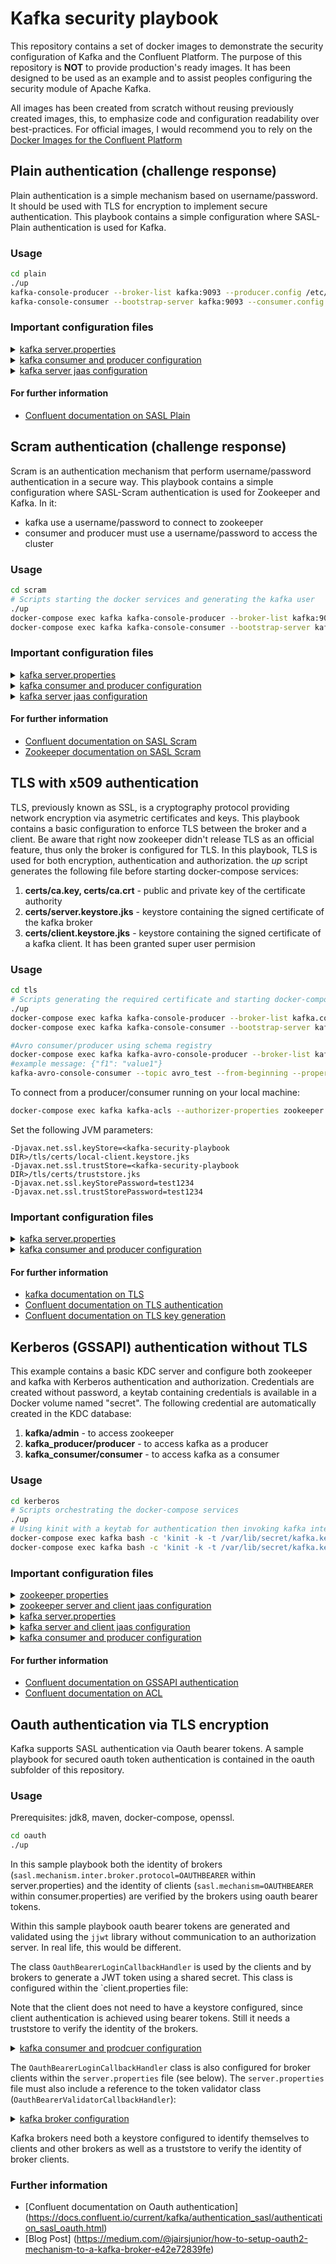 # Kafka security playbook

This repository contains a set of docker images to demonstrate the security configuration of Kafka and the Confluent Platform. The purpose of this repository is **NOT** to provide production's ready images. It has been designed to be used as an example and to assist peoples configuring the security module of Apache Kafka. 

All images has been created from scratch without reusing previously created images, this, to emphasize code and configuration readability over best-practices. For official images, I would recommend you to rely on the [Docker Images for the Confluent Platform](https://github.com/confluentinc/cp-docker-images)

## Plain authentication (challenge response)
Plain authentication is a simple mechanism based on username/password. It should be used with TLS for encryption to implement secure authentication. This playbook contains a simple configuration where SASL-Plain authentication is used for Kafka.

### Usage
```bash
cd plain
./up
kafka-console-producer --broker-list kafka:9093 --producer.config /etc/kafka/consumer.properties --topic test
kafka-console-consumer --bootstrap-server kafka:9093 --consumer.config /etc/kafka/consumer.properties --topic test --from-beginning
```

### Important configuration files
<details>
<summary><a href="plain/kafka/server.properties">kafka server.properties</a></summary>,
<pre>
sasl.enabled.mechanisms=PLAIN
sasl.mechanism.inter.broker.protocol=PLAIN
allow.everyone.if.no.acl.found=false
super.users=User:kafka
authorizer.class.name=kafka.security.auth.SimpleAclAuthorizer
</pre>
</details>

<details>
<summary><a href="plain/kafka/consumer.properties">kafka consumer and producer configuration</a></summary>
<pre>
sasl.mechanism=PLAIN
security.protocol=SASL_PLAINTEXT
sasl.jaas.config=org.apache.kafka.common.security.plain.PlainLoginModule required \
  username="kafka" \
password="kafka";
</pre>
</details>

<details>
<summary><a href="plain/kafka/kafka.jaas.config">kafka server jaas configuration</a></summary>
<pre>
KafkaServer {
   org.apache.kafka.common.security.plain.PlainLoginModule required
   username="kafka"
   password="kafka"
   user_kafka="kafka"
   user_producer="producer-secret"
   user_consumer="consumer-secret";
};
</pre>
</details>

#### For further information
* [Confluent documentation on SASL Plain](https://docs.confluent.io/current/kafka/authentication_sasl_plain.html)


## Scram authentication (challenge response)
Scram is an authentication mechanism that perform username/password authentication in a secure way. This playbook contains a simple configuration where SASL-Scram authentication is used for Zookeeper and Kafka. In it:
* kafka use a username/password to connect to zookeeper
* consumer and producer must use a username/password to access the cluster

### Usage
```bash
cd scram
# Scripts starting the docker services and generating the kafka user
./up
docker-compose exec kafka kafka-console-producer --broker-list kafka:9093 --producer.config /etc/kafka/consumer.properties --topic test
docker-compose exec kafka kafka-console-consumer --bootstrap-server kafka:9093 --consumer.config /etc/kafka/consumer.properties --topic test --from-beginning
```

### Important configuration files
<details>
<summary><a href="scram/kafka/server.properties">kafka server.properties</a></summary>
<pre>
sasl.enabled.mechanisms=SCRAM-SHA-256
sasl.mechanism.inter.broker.protocol=SCRAM-SHA-256
security.inter.broker.protocol=SASL_PLAINTEXT
authorizer.class.name=kafka.security.auth.SimpleAclAuthorizer
</pre>
</details>

<details>
<summary><a href="scram/kafka/consumer.properties">kafka consumer and producer configuration</a></summary>
<pre>
sasl.mechanism=SCRAM-SHA-256
security.protocol=SASL_PLAINTEXT
sasl.jaas.config=org.apache.kafka.common.security.scram.ScramLoginModule required \
  username="kafka" \
  password="kafka";
</pre>
</details>

<details>
<summary><a href="scram/kafka/kafka.sasl.jaas.config">kafka server jaas configuration</a></summary>
<pre>
KafkaServer {
   org.apache.kafka.common.security.scram.ScramLoginModule required
   username="kafka"
   password="kafka";
};
</pre>
</details>
	
#### For further information
* [Confluent documentation on SASL Scram](https://docs.confluent.io/current/kafka/authentication_sasl_scram.html)
* [Zookeeper documentation on SASL Scram](https://cwiki.apache.org/confluence/display/ZOOKEEPER/Client-Server+mutual+authentication)

## TLS with x509 authentication
TLS, previously known as SSL, is a cryptography protocol providing network encryption via asymetric certificates and keys.
This playbook contains a basic configuration to enforce TLS between the broker and a client. Be aware that right now zookeeper didn't release TLS as an official feature, thus only the broker is configured for TLS. In this playbook, TLS is used for both encryption, authentication and authorization. the _up_ script generates the following file before starting docker-compose services:
1. __certs/ca.key, certs/ca.crt__ - public and private key of the certificate authority
2. __certs/server.keystore.jks__ - keystore containing the signed certificate of the kafka broker  
3. __certs/client.keystore.jks__ - keystore containing the signed certificate of a kafka client. It has been granted super user permision   


### Usage
```bash
cd tls
# Scripts generating the required certificate and starting docker-compose services
./up
docker-compose exec kafka kafka-console-producer --broker-list kafka.confluent.local:9093 --topic test --producer.config /etc/kafka/consumer.properties
docker-compose exec kafka kafka-console-consumer --bootstrap-server kafka.confluent.local:9093 --topic test --consumer.config /etc/kafka/consumer.properties --from-beginning

#Avro consumer/producer using schema registry
docker-compose exec kafka kafka-avro-console-producer --broker-list kafka.confluent.local:9093 --topic avro_test --property value.schema='{"type":"record","name":"myrecord","fields":[{"name":"f1","type":"string"}]}' --property schema.registry.url=https://schema-registry.confluent.local:8443 --producer.config /etc/kafka/consumer.properties
#example message: {"f1": "value1"}
kafka-avro-console-consumer --topic avro_test --from-beginning --property schema.registry.url=https://schema-registry.confluent.local:8443 --consumer.config /etc/kafka/consumer.properties --bootstrap-server kafka.confluent.local:9093

```

To connect from a producer/consumer running on your local machine:

```bash
docker-compose exec kafka kafka-acls --authorizer-properties zookeeper.connect=zookeeper.confluent.local:2181 --add --allow-principal User:CN=<YOUR LOCAL HOSTNAME>,L=London,O=Confluent,C=UK --operation All --topic '*' --cluster;
```
Set the following JVM parameters:

```
-Djavax.net.ssl.keyStore=<kafka-security-playbook DIR>/tls/certs/local-client.keystore.jks
-Djavax.net.ssl.trustStore=<kafka-security-playbook DIR>/tls/certs/truststore.jks
-Djavax.net.ssl.keyStorePassword=test1234
-Djavax.net.ssl.trustStorePassword=test1234
```

### Important configuration files
<details>
<summary><a href="tls/kafka/server.properties"> kafka server.properties</a></summary>
<pre>
listeners=SSL://kafka.confluent.local:9093
advertised.listeners=SSL://kafka.confluent.local:9093
security.inter.broker.protocol=SSL
ssl.truststore.location=/var/lib/secret/truststore.jks
ssl.truststore.password=test1234
ssl.keystore.location=/var/lib/secret/server.keystore.jks
ssl.keystore.password=test1234
ssl.client.auth=required
# To use TLS based authorization
authorizer.class.name=kafka.security.auth.SimpleAclAuthorizer
super.users=User:CN=kafka.confluent.local,L=London,O=Confluent,C=UK
</pre>
</details>
<details>
<summary><a href="tls/kafka/consumer.properties">kafka consumer and producer configuration</a></summary>
<pre>
bootstrap.servers=kafka.conflent.local:9093
security.protocol=SSL
ssl.truststore.location=/var/lib/secret/truststore.jks
ssl.truststore.password=test1234
ssl.keystore.location=/var/lib/secret/client.keystore.jks
ssl.keystore.password=test1234
ssl.key.password=test1234
</pre>
</details>

#### For further information
* [kafka documentation on TLS](http://kafka.apache.org/documentation.html#security_ssl)
* [Confluent documentation on TLS authentication](https://docs.confluent.io/current/kafka/authentication_ssl.html)
* [Confluent documentation on TLS key generation](https://docs.confluent.io/current/tutorials/security_tutorial.html#generating-keys-certs)

## Kerberos (GSSAPI) authentication without TLS
This example contains a basic KDC server and configure both zookeeper and kafka with Kerberos authentication and authorization. Credentials are created without password, a keytab containing credentials is available in a Docker volume named "secret". The following credential are automatically created in the KDC database:
1. __kafka/admin__ - to access zookeeper
2. __kafka_producer/producer__  - to access kafka as a producer
3. __kafka_consumer/consumer__  - to access kafka as a consumer

### Usage
```bash
cd kerberos
# Scripts orchestrating the docker-compose services
./up
# Using kinit with a keytab for authentication then invoking kafka interfaces
docker-compose exec kafka bash -c 'kinit -k -t /var/lib/secret/kafka.key kafka_producer/producer && kafka-console-producer --broker-list kafka:9093 --topic test --producer.config /etc/kafka/consumer.properties'
docker-compose exec kafka bash -c 'kinit -k -t /var/lib/secret/kafka.key kafka_consumer/consumer && kafka-console-consumer --bootstrap-server kafka:9093 --topic test --consumer.config /etc/kafka/consumer.properties --from-beginning'
```

### Important configuration files
<details>
<summary><a href="kerberos/zookeeper/zookeeper.properties">zookeeper properties</a></summary>
<pre>
authProvider.1 = org.apache.zookeeper.server.auth.SASLAuthenticationProvider
requireClientAuthScheme=sasl
</pre>
</details>
<details>
<summary><a href="kerberos/zookeeper/zookeeper.sasl.jaas.config">zookeeper server and client jaas configuration</a></summary>
<pre>
Server {
    com.sun.security.auth.module.Krb5LoginModule required
    useKeyTab=true
    storeKey=true
		useTicketCache=false
    keyTab="/var/lib/secret/kafka.key"
    principal="zookeeper/zookeeper.kerberos_default@TEST.CONFLUENT.IO";
};
</pre>
</details>
<details>
<summary><a href="kerberos/kafka/server.properties">kafka server.properties</a></summary>
<pre>
listeners=SASL_PLAINTEXT://kafka:9093
advertised.listeners=SASL_PLAINTEXT://kafka:9093
security.inter.broker.protocol=SASL_PLAINTEXT
sasl.enabled.mechanisms=GSSAPI
sasl.mechanism.inter.broker.protocol=GSSAPI
security.inter.broker.protocol=SASL_PLAINTEXT
sasl.kerberos.service.name=kafka
allow.everyone.if.no.acl.found=false
super.users=User:admin;User:kafka
authorizer.class.name=kafka.security.auth.SimpleAclAuthorizer
</pre>
</details>
<details>
<summary><a href="kerberos/kafka/kafka.sasl.jaas.config">kafka server and client jaas configuration</a></summary>
<pre>
/*
 * Cluster kerberos services
 */
KafkaServer {
    com.sun.security.auth.module.Krb5LoginModule required
    useKeyTab=true
    storeKey=true
    keyTab="/var/lib/secret/kafka.key"
    principal="kafka/kafka.kerberos_default@TEST.CONFLUENT.IO";
};

/*
 * For client and broker identificatoin
 */
KafkaClient {
    com.sun.security.auth.module.Krb5LoginModule required
    useKeyTab=true
    storeKey=true
    keyTab="/var/lib/secret/kafka.key"
    principal="admin/kafka.kerberos_default@TEST.CONFLUENT.IO";
};

/*
 * For Zookeeper authentication
 */
Client {
    com.sun.security.auth.module.Krb5LoginModule required
    useKeyTab=true
    storeKey=true
		useTicketCache=false
    keyTab="/var/lib/secret/kafka.key"
    principal="kafka/kafka.kerberos_default@TEST.CONFLUENT.IO";
};
</pre>
</details>
<details>
	<summary><a href="kerberos/kafka/consumer.properties">kafka consumer and producer configuration</a></summary>
<pre>
bootstrap.servers=kafka:9093
security.protocol=SASL_PLAINTEXT
sasl.kerberos.service.name=kafka
sasl.jaas.config=com.sun.security.auth.module.Krb5LoginModule required \
								 useTicketCache=true
</pre>
</details>


#### For further information
* [Confluent documentation on GSSAPI authentication](https://docs.confluent.io/current/kafka/authentication_sasl_gssapi.html)
* [Confluent documentation on ACL](https://docs.confluent.io/current/kafka/authorization.html)

## Oauth authentication via TLS encryption

Kafka supports SASL authentication via Oauth bearer tokens. A sample playbook for secured oauth token authentication is contained in the oauth subfolder of this repository. 

### Usage

Prerequisites: jdk8, maven, docker-compose, openssl.
 
```bash
cd oauth
./up
```

In this sample playbook both the identity of brokers (`sasl.mechanism.inter.broker.protocol=OAUTHBEARER` within server.properties) and the identity of clients (`sasl.mechanism=OAUTHBEARER` within consumer.properties) are verified by the brokers using oauth bearer tokens. 

Within this sample playbook oauth bearer tokens are generated and validated using the `jjwt` library without communication to an authorization server. In real life, this would be different.

The class `OauthBearerLoginCallbackHandler` is used by the clients and by brokers to generate a JWT token using a shared secret. This class is configured within the `client.properties file:

Note that the client does not need to have a keystore configured, since client authentication is achieved using bearer tokens. 
Still it needs a truststore to verify the identity of the brokers. 

<details>
	<summary><a href="oauth/kafka/client.properties">kafka consumer and prodcuer configuration</a></summary>
<pre>
security.protocol=SASL_SSL
sasl.mechanism=OAUTHBEARER
sasl.login.callback.handler.class=io.confluent.examples.authentication.oauth.OauthBearerLoginCallbackHandler
ssl.truststore.location=/etc/kafka/kafka.client.truststore.jks
ssl.truststore.password=secret
</pre>
</details>

The `OauthBearerLoginCallbackHandler` class is also configured for broker clients within the `server.properties` file (see below). The `server.properties` file must also include a reference to the token validator class (`OauthBearerValidatorCallbackHandler`):

<details>
	<summary><a href="oauth/kafka/server.properties">kafka broker configuration</a></summary>
<pre>
listeners=SASL_SSL://kafka.confluent.local:9093
advertised.listeners=SASL_SSL://kafka.confluent.local:9093
security.inter.broker.protocol=SASL_SSL
sasl.mechanism.inter.broker.protocol=OAUTHBEARER
sasl.enabled.mechanisms=OAUTHBEARER
listener.name.sasl_ssl.oauthbearer.sasl.server.callback.handler.class=io.confluent.examples.authentication.oauth.OauthBearerValidatorCallbackHandler
listener.name.sasl_ssl.oauthbearer.sasl.login.callback.handler.class=io.confluent.examples.authentication.oauth.OauthBearerLoginCallbackHandler
ssl.truststore.location=/etc/kafka/kafka.server.truststore.jks
ssl.truststore.password=secret
ssl.keystore.location=/etc/kafka/kafka.server.keystore.jks
ssl.keystore.password=secret
ssl.key.password=secret
</pre>
</details>

Kafka brokers need both a keystore configured to identify themselves to clients and other brokers as well as a truststore to verify the identity of broker clients. 

### Further information

* [Confluent documentation on Oauth authentication] (https://docs.confluent.io/current/kafka/authentication_sasl/authentication_sasl_oauth.html)
* [Blog Post] (https://medium.com/@jairsjunior/how-to-setup-oauth2-mechanism-to-a-kafka-broker-e42e72839fe)
